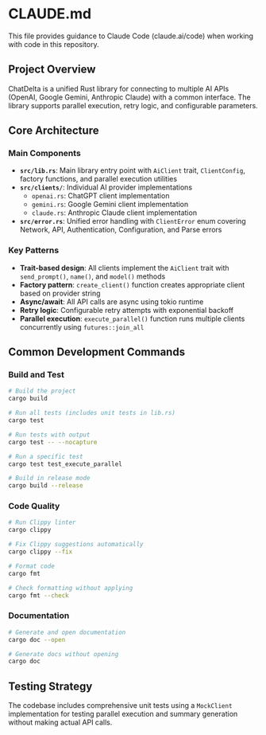 # CLAUDE.md

This file provides guidance to Claude Code (claude.ai/code) when working with code in this repository.

## Project Overview

ChatDelta is a unified Rust library for connecting to multiple AI APIs (OpenAI, Google Gemini, Anthropic Claude) with a common interface. The library supports parallel execution, retry logic, and configurable parameters.

## Core Architecture

### Main Components
- **`src/lib.rs`**: Main library entry point with `AiClient` trait, `ClientConfig`, factory functions, and parallel execution utilities
- **`src/clients/`**: Individual AI provider implementations
  - `openai.rs`: ChatGPT client implementation
  - `gemini.rs`: Google Gemini client implementation  
  - `claude.rs`: Anthropic Claude client implementation
- **`src/error.rs`**: Unified error handling with `ClientError` enum covering Network, API, Authentication, Configuration, and Parse errors

### Key Patterns
- **Trait-based design**: All clients implement the `AiClient` trait with `send_prompt()`, `name()`, and `model()` methods
- **Factory pattern**: `create_client()` function creates appropriate client based on provider string
- **Async/await**: All API calls are async using tokio runtime
- **Retry logic**: Configurable retry attempts with exponential backoff
- **Parallel execution**: `execute_parallel()` function runs multiple clients concurrently using `futures::join_all`

## Common Development Commands

### Build and Test
```bash
# Build the project
cargo build

# Run all tests (includes unit tests in lib.rs)
cargo test

# Run tests with output
cargo test -- --nocapture

# Run a specific test
cargo test test_execute_parallel

# Build in release mode
cargo build --release
```

### Code Quality
```bash
# Run Clippy linter
cargo clippy

# Fix Clippy suggestions automatically
cargo clippy --fix

# Format code
cargo fmt

# Check formatting without applying
cargo fmt --check
```

### Documentation
```bash
# Generate and open documentation
cargo doc --open

# Generate docs without opening
cargo doc
```

## Testing Strategy

The codebase includes comprehensive unit tests using a `MockClient` implementation for testing parallel execution and summary generation without making actual API calls.